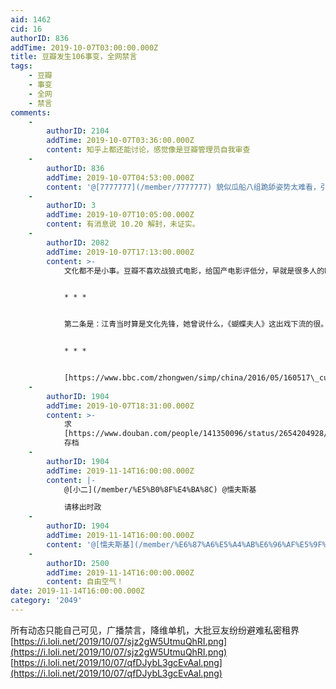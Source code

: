 ```yaml
---
aid: 1462
cid: 16
authorID: 836
addTime: 2019-10-07T03:00:00.000Z
title: 豆瓣发生106事变，全网禁言
tags:
    - 豆瓣
    - 事变
    - 全网
    - 禁言
comments:
    -
        authorID: 2104
        addTime: 2019-10-07T03:36:00.000Z
        content: 知乎上都还能讨论，感觉像是豆瓣管理员自我审查
    -
        authorID: 836
        addTime: 2019-10-07T04:53:00.000Z
        content: '@[7777777](/member/7777777) 貌似瓜船八组跪舔姿势太难看，引起官方菊部不适'
    -
        authorID: 3
        addTime: 2019-10-07T10:05:00.000Z
        content: 有消息说 10.20 解封，未证实。
    -
        authorID: 2082
        addTime: 2019-10-07T17:13:00.000Z
        content: >-
            文化都不是小事。豆瓣不喜欢战狼式电影，给国产电影评低分，早就是很多人的眼中钉。


            * * *


            第二条是：江青当时算是文化先锋，她曾说什么，《蝴蝶夫人》这出戏下流的很。我就不服气，我说，《蝴蝶夫人》这出戏一点都不下流，完全是站在那被欺压的巧巧桑，美国上校平克顿显然是个反面角色。她（指江青）自己演的电影，像什么《王老五抢亲》才算的上是低级趣味呢。


            * * *


            [https://www.bbc.com/zhongwen/simp/china/2016/05/160517\_cultural\_revolution\_experience\_yan\_story](https://www.bbc.com/zhongwen/simp/china/2016/05/160517_cultural_revolution_experience_yan_story)
    -
        authorID: 1904
        addTime: 2019-10-07T18:31:00.000Z
        content: >-
            求
            [https://www.douban.com/people/141350096/status/2654204928/](https://www.douban.com/people/141350096/status/2654204928/)
            存档
    -
        authorID: 1904
        addTime: 2019-11-14T16:00:00.000Z
        content: |-
            @[小二](/member/%E5%B0%8F%E4%BA%8C) @懦夫斯基

            请移出时政
    -
        authorID: 1904
        addTime: 2019-11-14T16:00:00.000Z
        content: '@[懦夫斯基](/member/%E6%87%A6%E5%A4%AB%E6%96%AF%E5%9F%BA) 请移出时政'
    -
        authorID: 2500
        addTime: 2019-11-14T16:00:00.000Z
        content: 自由空气！
date: 2019-11-14T16:00:00.000Z
category: '2049'
---
```


所有动态只能自己可见，广播禁言，降维单机，大批豆友纷纷避难私密租界 [https://i.loli.net/2019/10/07/sjz2gW5UtmuQhRI.png](https://i.loli.net/2019/10/07/sjz2gW5UtmuQhRI.png) [https://i.loli.net/2019/10/07/qfDJybL3gcEvAal.png](https://i.loli.net/2019/10/07/qfDJybL3gcEvAal.png)
